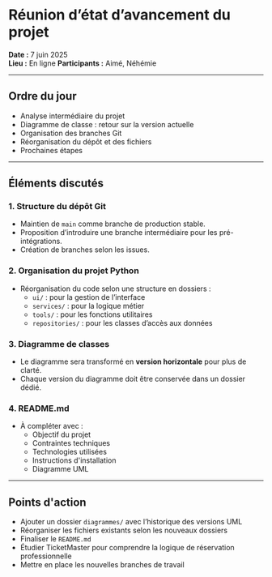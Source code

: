 # Réunion d’état d’avancement du projet

**Date :** 7 juin 2025  
**Lieu :** En ligne 
**Participants :** Aimé, Néhémie

---

## Ordre du jour

- Analyse intermédiaire du projet
- Diagramme de classe : retour sur la version actuelle
- Organisation des branches Git
- Réorganisation du dépôt et des fichiers
- Prochaines étapes

---

## Éléments discutés

### 1. Structure du dépôt Git
- Maintien de `main` comme branche de production stable.
- Proposition d’introduire une branche intermédiaire pour les pré-intégrations.
- Création de branches selon les issues.

### 2. Organisation du projet Python
- Réorganisation du code selon une structure en dossiers :
  - `ui/` : pour la gestion de l’interface
  - `services/` : pour la logique métier
  - `tools/` : pour les fonctions utilitaires
  - `repositories/` : pour les classes d’accès aux données

### 3. Diagramme de classes
- Le diagramme sera transformé en **version horizontale** pour plus de clarté.
- Chaque version du diagramme doit être conservée dans un dossier dédié.

### 4. README.md
- À compléter avec :
  - Objectif du projet
  - Contraintes techniques
  - Technologies utilisées
  - Instructions d'installation
  - Diagramme UML

---

## Points d'action

- Ajouter un dossier `diagrammes/` avec l’historique des versions UML
- Réorganiser les fichiers existants selon les nouveaux dossiers
- Finaliser le `README.md`
- Étudier TicketMaster pour comprendre la logique de réservation professionnelle
- Mettre en place les nouvelles branches de travail

